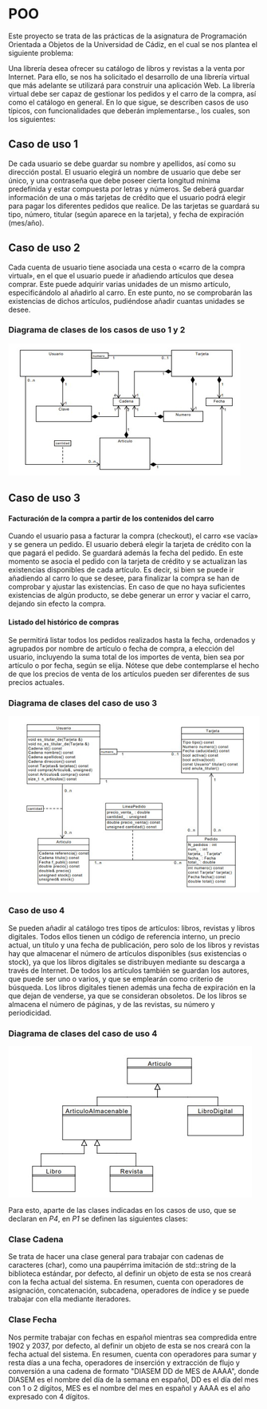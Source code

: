# POO
Este proyecto se trata de las prácticas de la asignatura de Programación Orientada a Objetos de la Universidad de Cádiz, en el cual se nos plantea el siguiente problema:

Una librería desea ofrecer su catálogo de libros y revistas a la venta por Internet. Para ello, se nos ha solicitado el desarrollo de una librería virtual que más adelante se utilizará para construir una aplicación Web. La librería virtual debe ser capaz de gestionar los pedidos y el carro de la compra, así como el catálogo en general. En lo que sigue, se describen casos de uso típicos, con funcionalidades que deberán implementarse., los cuales, son los siguientes:

## Caso de uso 1
De cada usuario se debe guardar su nombre y apellidos, así como su dirección postal. El usuario elegirá un nombre de usuario que debe ser único, y una contraseña que debe poseer cierta longitud mínima predefinida y estar compuesta por letras y números. Se deberá guardar información de una o más tarjetas de crédito que el usuario podrá elegir para pagar los diferentes pedidos que realice. De las tarjetas se guardará su tipo, número, titular (según aparece en la tarjeta), y fecha de expiración (mes/año).
## Caso de uso 2
Cada cuenta de usuario tiene asociada una cesta o «carro de la compra virtual», en el que el usuario puede ir añadiendo artículos que desea comprar. Este puede adquirir varias unidades de un mismo artículo, especificándolo al añadirlo al carro. En este punto, no se comprobarán las existencias de dichos artículos, pudiéndose añadir cuantas unidades se desee.

### Diagrama de clases de los casos de uso 1 y 2
![DIAGRAMA CU1 CU2](https://github.com/DavidCerdeiro/POO/blob/1fad038a271aebbc0487b8f010b5e12872f0d6dc/diagrama_cu1_cu2.jpg)

## Caso de uso 3
#### Facturación de la compra a partir de los contenidos del carro
Cuando el usuario pasa a facturar la compra (checkout), el carro «se vacía» y se genera un pedido. El usuario deberá elegir la tarjeta de crédito con la que pagará el pedido. Se guardará además la fecha del pedido. En este momento se asocia el pedido con la tarjeta de crédito y se actualizan las existencias disponibles de cada artículo. Es decir, si bien se puede ir añadiendo al carro lo que se desee, para finalizar la compra se han de comprobar y ajustar las existencias. En caso de que no haya suficientes existencias de algún producto, se debe generar un error y vaciar el carro, dejando sin efecto la compra.
#### Listado del histórico de compras
Se permitirá listar todos los pedidos realizados hasta la fecha, ordenados y agrupados por nombre de artículo o fecha de compra, a elección del usuario, incluyendo la suma total de los importes de venta, bien sea por artículo o por fecha, según se elija. Nótese que debe contemplarse el hecho de que los precios de venta de los artículos pueden ser diferentes de sus precios actuales.
### Diagrama de clases del caso de uso 3
![DIAGRAMA CU3](https://github.com/DavidCerdeiro/POO/blob/1fad038a271aebbc0487b8f010b5e12872f0d6dc/diagrama_cu3.jpg)
### Caso de uso 4
Se pueden añadir al catálogo tres tipos de artículos: libros, revistas y libros digitales. Todos ellos tienen un código de referencia interno, un precio actual, un título y una fecha de publicación, pero solo de los libros y revistas hay que almacenar el número de artículos disponibles (sus existencias o stock), ya que los libros digitales se distribuyen mediante su descarga a través de Internet. De todos los artículos también se guardan los autores, que puede ser uno o varios, y que se emplearán como criterio de búsqueda. Los libros digitales tienen además una fecha de expiración en la que dejan de venderse, ya que se consideran obsoletos. De los libros se almacena el número de páginas, y de las revistas, su número y periodicidad.
### Diagrama de clases del caso de uso 4
![DIAGRAMA CU3](https://github.com/DavidCerdeiro/POO/blob/1fad038a271aebbc0487b8f010b5e12872f0d6dc/diagrama_cu4.jpg)

Para esto, aparte de las clases indicadas en los casos de uso, que se declaran en *P4*, en *P1* se definen las siguientes clases:
### Clase Cadena
Se trata de hacer una clase general para trabajar con cadenas de caracteres (char), como una paupérrima imitación de std::string de la biblioteca estándar, por defecto, al definir un objeto de esta se nos creará con la fecha actual del sistema. En resumen, cuenta con operadores de asignación, concatenación, subcadena, operadores de índice y se puede trabajar con ella mediante iteradores.
### Clase Fecha
Nos permite trabajar  con fechas en español mientras sea compredida entre 1902 y 2037, por defecto, al definir un objeto de esta se nos creará con la fecha actual del sistema. En resumen, cuenta con operadores para sumar y resta días a una fecha, operadores de inserción y extracción de flujo y conversión a una cadena de formato "DIASEM DD de MES de AAAA", donde DIASEM es el nombre del día de la semana en español, DD es el día del mes con 1 o 2 dígitos, MES es el nombre del mes en español y AAAA es el año expresado con 4 dígitos. 
